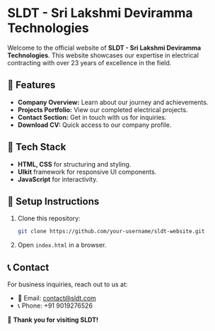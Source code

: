 # SLDT - Sri Lakshmi Deviramma Technologies

Welcome to the official website of **SLDT - Sri Lakshmi Deviramma Technologies**. This website showcases our expertise in electrical contracting with over 23 years of excellence in the field.

## 🌟 Features
- **Company Overview:** Learn about our journey and achievements.
- **Projects Portfolio:** View our completed electrical projects.
- **Contact Section:** Get in touch with us for inquiries.
- **Download CV:** Quick access to our company profile.

## 🚀 Tech Stack
- **HTML, CSS** for structuring and styling.
- **UIkit** framework for responsive UI components.
- **JavaScript** for interactivity.

## 🔧 Setup Instructions
1. Clone this repository:
   ```bash
   git clone https://github.com/your-username/sldt-website.git
   ```
2. Open `index.html` in a browser.

## 📞 Contact
For business inquiries, reach out to us at:
- 📧 Email: [contact@sldt.com](mailto:contact@sldt.com)
- 📞 Phone: +91 9019276526

🌟 **Thank you for visiting SLDT!**

